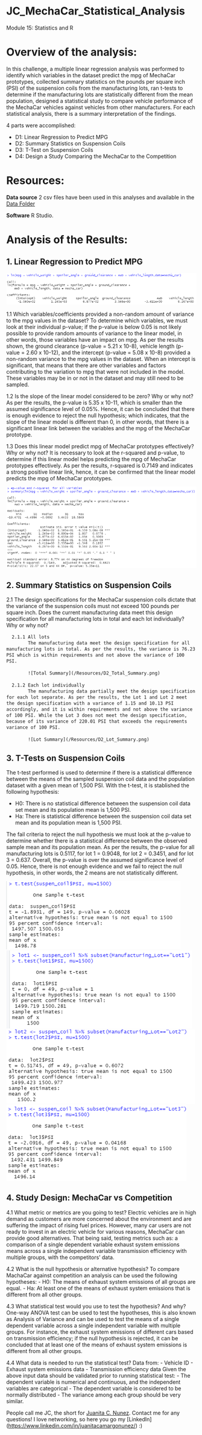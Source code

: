 # JC_MechaCar_Statistical_Analysis
Module 15: Statistics and R

# Overview of the analysis:

In this challenge, a multiple linear regression analysis was performed to identify which variables in the dataset predict the mpg of MechaCar prototypes, collected summary statistics on the pounds per square inch (PSI) of the suspension coils from the manufacturing lots, ran t-tests to determine if the manufacturing lots are statistically different from the mean population, designed a statistical study to compare vehicle performance of the MechaCar vehicles against vehicles from other manufacturers. For each statistical analysis, there is a summary interpretation of the findings.

4 parts were accomplished:

- D1: Linear Regression to Predict MPG
- D2: Summary Statistics on Suspension Coils
- D3: T-Test on Suspension Coils
- D4: Design a Study Comparing the MechaCar to the Competition

# Resources:
 
  **Data source** 2 csv files have been used in this analyses and available in the [Data Folder](https://github.com/juanitacosmica/JC_MechaCar_Statistical_Analysis/Data)

  **Software** R Studio.

# Analysis of the Results:

## 1. Linear Regression to Predict MPG

![D1_Linear_Regression](/Resources/D1_Linear_Regression.png)

  1.1 Which variables/coefficients provided a non-random amount of variance to the mpg values in the dataset?
      To determine which variables, we must look at their individual p-value; if the p-value is below 0.05 is not likely possible to provide random amounts of variance to the linear model, in other words, those variables have an impact on mpg. As per the results shown, the ground clearance (p-value = 5.21 x 10-8), vehicle length (p-value = 2.60 x 10-12), and the intercept (p-value = 5.08 x 10-8) provided a non-random variance to the mpg values in the dataset. When an intercept is significant, that means that there are other variables and factors contributing to the variation to mpg that were not included in the model. These variables may be in or not in the dataset and may still need to be sampled.

  1.2 Is the slope of the linear model considered to be zero? Why or why not?
      As per the results, the p-value is 5.35 x 10-11, which is smaller than the assumed significance level of 0.05%. Hence, it can be concluded that there is enough evidence to reject the null hypothesis; which indicates, that the slope of the linear model is different than 0, in other words, that there is a significant linear link between the variables and the mpg of the MechaCar prototype.

  1.3 Does this linear model predict mpg of MechaCar prototypes effectively? Why or why not?
      It is necessary to look at the r-squared and p-value, to determine if this linear model helps predicting the mpg of MechaCar prototypes effectively. As per the results, r-squared is 0.7149 and indicates a strong positive linear link, hence, it can be confirmed that the linear model predicts the mpg of MechaCar prototypes.

![D1_P_and_R2_Values](/Resources/D1_P_and_R2_Values.png)

## 2. Summary Statistics on Suspension Coils

  2.1 The design specifications for the MechaCar suspension coils dictate that the variance of the suspension coils must not exceed 100 pounds per square inch. Does the current manufacturing data meet this design specification for all manufacturing lots in total and each lot individually? Why or why not?

      2.1.1 All lots
            The manufacturing data meet the design specification for all manufacturing lots in total. As per the results, the variance is 76.23 PSI which is within requirements and not above the variance of 100 PSI.

            ![Total Summary](/Resources/D2_Total_Summary.png)

      2.1.2 Each lot individually
            The manufacturing data partially meet the design specification for each lot separate. As per the results, the Lot 1 and Lot 2 meet the design specification with a variance of 1.15 and 10.13 PSI accordingly, and it is within requirements and not above the variance of 100 PSI. While the Lot 3 does not meet the design specification, because of its variance of 220.01 PSI that exceeds the requirements variance of 100 PSI.

            ![Lot Summary](/Resources/D2_Lot_Summary.png)

## 3. T-Tests on Suspension Coils

The t-test performed is used to determine if there is a statistical difference between the means of the sampled suspension coil data and the population dataset with a given mean of 1,500 PSI. With the t-test, it is stablished the following hypothesis:

- H0: There is no statistical difference between the suspension coil data set mean and its population mean is 1,500 PSI.
- Ha: There is statistical difference between the suspension coil data set mean and its population mean is 1,500 PSI.

The fail criteria to reject the null hypothesis we must look at the p-value to determine whether there is a statistical difference between the observed sample mean and its population mean. As per the results, the p-value for all manufacturing lots is 0.5117, for lot 1 = 0.9048, for lot 2 = 0.3451, and for lot 3 = 0.637. Overall, the p-value is over the assumed significance level of 0.05. Hence, there is not enough evidence and we fail to reject the null hypothesis, in other words, the 2 means are not statistically different.

![All Lots](/Resources/D3_All_Lots.png)
![Lot 1](/Resources/D3_Lot1.png)
![Lot 2](/Resources/D3_Lot2.png)
![Lot 3](/Resources/D3_Lot3.png)

## 4. Study Design: MechaCar vs Competition

  4.1 What metric or metrics are you going to test?
      Electric vehicles are in high demand as customers are more concerned about the environment and are suffering the impact of rising fuel prices. However, many car users are not ready to invest in an electric vehicle for various reasons, MechaCar can provide good alternatives. That being said, testing metrics such as: a comparison of a single dependent variable exhaust system emissions means across a single independent variable transmission efficiency with multiple groups, with the competitors’ data.

  4.2 What is the null hypothesis or alternative hypothesis?
      To compare MachaCar against competition an analysis can be used the following hypotheses:
        - H0: The means of exhaust system emissions of all groups are equal.
        - Ha: At least one of the means of exhaust system emissions that is different from all other groups.

  4.3 What statistical test would you use to test the hypothesis? And why?
      One-way ANOVA test can be used to test the hypotheses, this is also known as Analysis of Variance and can be used to test the means of a single dependent variable across a single independent variable with multiple groups. For instance, the exhaust system emissions of different cars based on transmission efficiency; if the null hypothesis is rejected, it can be concluded that at least one of the means of exhaust system emissions is different from all other groups.

  4.4 What data is needed to run the statistical test?
      Data from:
      - Vehicle ID
      - Exhaust system emissions data
      - Transmission efficiency data
      Given the above input data should be validated prior to running statistical test:
      - The dependent variable is numerical and continuous, and the independent variables are categorical
      - The dependent variable is considered to be normally distributed
      - The variance among each group should be very similar.


People call me JC, the short for [Juanita C. Nunez](https://www.linkedin.com/in/juanitacamargonunez/). Contact me for any questions! I love networking, so here you go  my [LinkedIn] (https://www.linkedin.com/in/juanitacamargonunez/) :)


